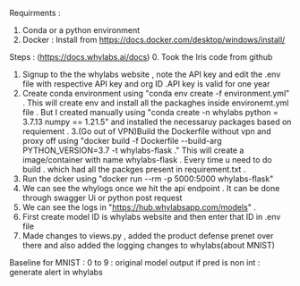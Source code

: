 Requirments : 
1. Conda or a python environment  
2. Docker : Install from https://docs.docker.com/desktop/windows/install/

Steps : (https://docs.whylabs.ai/docs)
0. Took the Iris code from github 
1. Signup to the the whylabs website , note the API key and edit the .env file with respective API key and org ID .API key is valid for one year 
2. Create conda environment using "conda env create -f environment.yml" . This will create env and install all the packaghes inside environemt.yml file . But I created manually
 using "conda create -n whylabs python = 3.7.13 numpy == 1.21.5" and installed the necessaruy packages based on requiement . 
3.(Go out of VPN)Build the Dockerfile without vpn and proxy off using "docker build -f Dockerfile --build-arg PYTHON_VERSION=3.7 -t whylabs-flask ." This will create a image/container with name whylabs-flask . Every time u need to do build .
 which had all the packges present in requirement.txt . 
4. Run the dcker using "docker run --rm -p 5000:5000 whylabs-flask"
5. We can see the whylogs once we hit the api endpoint . It can be done through swagger Ui or python post request
6. We can see the logs in "https://hub.whylabsapp.com/models" . 
7. First create model ID is whylabs website and then enter that ID in .env file
8. Made changes to views.py , added the product defense prenet over there and also added the logging changes to whylabs(about MNIST)



Baseline for MNIST : 
0 to 9 : original model output 
if pred is non int :
    generate alert in whylabs 


